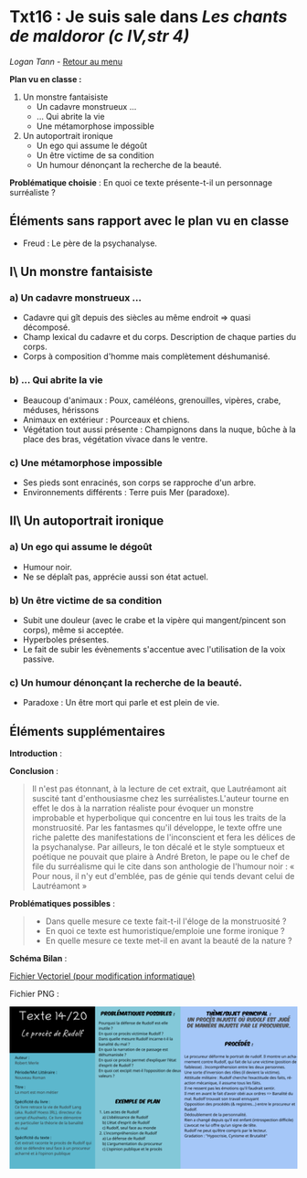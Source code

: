 # Txt16 : Je suis sale dans *Les chants de maldoror (c IV,str 4)*

*Logan Tann* - [Retour au menu](../)



**Plan vu en classe :**

1. Un monstre fantaisiste
   * Un cadavre monstrueux ...
   * ... Qui abrite la vie
   * Une métamorphose impossible
2. Un autoportrait ironique
   * Un ego qui assume le dégoût
   * Un être victime de sa condition
   * Un humour dénonçant la recherche de la beauté.

__Problématique choisie__ : En quoi ce texte présente-t-il un personnage surréaliste ?



## Éléments sans rapport avec le plan vu en classe

* Freud : Le père de la psychanalyse.


## I\ Un monstre fantaisiste

### a) Un cadavre monstrueux ...

* Cadavre qui gît depuis des siècles au même endroit => quasi décomposé.
* Champ lexical du cadavre et du corps. Description de chaque parties du corps.
* Corps à composition d'homme mais complètement déshumanisé.

### b) ... Qui abrite la vie

* Beaucoup d'animaux : Poux, caméléons, grenouilles, vipères, crabe, méduses, hérissons
* Animaux en extérieur : Pourceaux et chiens.
* Végétation tout aussi présente : Champignons dans la nuque, bûche à la place des bras, végétation vivace dans le ventre.

### c) Une métamorphose impossible

* Ses pieds sont enracinés, son corps se rapproche d'un arbre.
* Environnements différents : Terre puis Mer (paradoxe).

## II\ Un autoportrait ironique

### a) Un ego qui assume le dégoût

* Humour noir.
* Ne se déplaît pas, apprécie aussi son état actuel.

### b) Un être victime de sa condition

- Subit une douleur (avec le crabe et la vipère qui mangent/pincent son corps), même si acceptée.
- Hyperboles présentes.
- Le fait de subir les évènements s'accentue avec l'utilisation de la voix passive.

### c) Un humour dénonçant la recherche de la beauté.

* Paradoxe : Un être mort qui parle et est plein de vie.

## Éléments supplémentaires

__Introduction__ : 

> 

__Conclusion__ :
> Il n'est pas étonnant, à la lecture de cet extrait, que Lautréamont ait suscité tant d'enthousiasme chez les surréalistes.L'auteur tourne en effet le dos à la narration réaliste pour évoquer un monstre improbable et hyperbolique qui concentre en lui tous les traits de la monstruosité.
> Par les fantasmes qu'il développe, le texte offre une riche palette des manifestations de l'inconscient et fera les délices de la psychanalyse.
> Par ailleurs, le ton décalé et le style somptueux et poétique ne pouvait que plaire à André Breton, le pape ou le chef de file du surréalisme qui le cite dans son anthologie de l'humour noir : « Pour nous, il n'y eut d'emblée, pas de génie qui tends devant celui de Lautréamont »

 __Problématiques possibles__ : 
> * Dans quelle mesure ce texte fait-t-il l'éloge de la monstruosité ?
> * En quoi ce texte est humoristique/emploie une forme ironique ?
> * En quelle mesure ce texte met-il en avant la beauté de la nature ?

__Schéma Bilan__ : 

[Fichier Vectoriel (pour modification informatique)](txt14.svg)

Fichier PNG : 

![txt14.png](txt14.png)